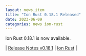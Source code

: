 ```yaml
---
layout: news_item
title: "Ion Rust 0.18.1 Released"
date: 2023-06-09
categories: news ion-rust
---
```


Ion Rust 0.18.1 is now available.

| [Release Notes v0.18.1](https://github.com/amazon-ion/ion-rust/releases/tag/v0.18.1) | [Ion Rust](https://github.com/amazon-ion/ion-rust) |

